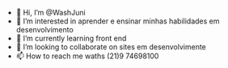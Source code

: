 - 👋 Hi, I’m @WashJuni
- 👀 I’m interested in  aprender  e ensinar minhas habilidades em desenvolvimento
- 🌱 I’m currently learning  front end
- 💞️ I’m looking to collaborate on  sites em desenvolvimente
- 📫 How to reach me  waths (21)9 74698100

<!---
WashJuni/WashJuni is a ✨ special ✨ repository because its `README.md` (this file) appears on your GitHub profile.
You can click the Preview link to take a look at your changes.
--->
